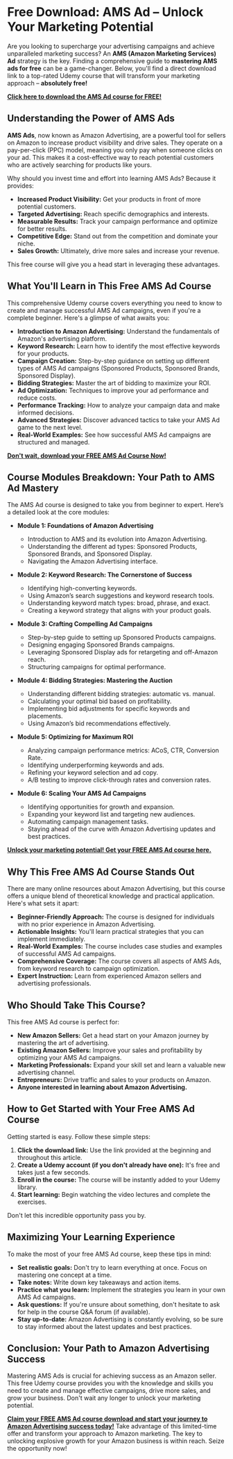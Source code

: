 # Free Download: AMS Ad – Unlock Your Marketing Potential

Are you looking to supercharge your advertising campaigns and achieve unparalleled marketing success? An **AMS (Amazon Marketing Services) Ad** strategy is the key. Finding a comprehensive guide to **mastering AMS ads for free** can be a game-changer. Below, you'll find a direct download link to a top-rated Udemy course that will transform your marketing approach – **absolutely free!**

[**Click here to download the AMS Ad course for FREE!**](https://udemywork.com/ams-ad)

## Understanding the Power of AMS Ads

**AMS Ads**, now known as Amazon Advertising, are a powerful tool for sellers on Amazon to increase product visibility and drive sales. They operate on a pay-per-click (PPC) model, meaning you only pay when someone clicks on your ad. This makes it a cost-effective way to reach potential customers who are actively searching for products like yours.

Why should you invest time and effort into learning AMS Ads? Because it provides:

*   **Increased Product Visibility:** Get your products in front of more potential customers.
*   **Targeted Advertising:** Reach specific demographics and interests.
*   **Measurable Results:** Track your campaign performance and optimize for better results.
*   **Competitive Edge:** Stand out from the competition and dominate your niche.
*   **Sales Growth:** Ultimately, drive more sales and increase your revenue.

This free course will give you a head start in leveraging these advantages.

## What You'll Learn in This Free AMS Ad Course

This comprehensive Udemy course covers everything you need to know to create and manage successful AMS Ad campaigns, even if you're a complete beginner. Here's a glimpse of what awaits you:

*   **Introduction to Amazon Advertising:** Understand the fundamentals of Amazon's advertising platform.
*   **Keyword Research:** Learn how to identify the most effective keywords for your products.
*   **Campaign Creation:** Step-by-step guidance on setting up different types of AMS Ad campaigns (Sponsored Products, Sponsored Brands, Sponsored Display).
*   **Bidding Strategies:** Master the art of bidding to maximize your ROI.
*   **Ad Optimization:** Techniques to improve your ad performance and reduce costs.
*   **Performance Tracking:** How to analyze your campaign data and make informed decisions.
*   **Advanced Strategies:** Discover advanced tactics to take your AMS Ad game to the next level.
*   **Real-World Examples:** See how successful AMS Ad campaigns are structured and managed.

[**Don't wait, download your FREE AMS Ad Course Now!**](https://udemywork.com/ams-ad)

## Course Modules Breakdown: Your Path to AMS Ad Mastery

The AMS Ad course is designed to take you from beginner to expert. Here’s a detailed look at the core modules:

*   **Module 1: Foundations of Amazon Advertising**

    *   Introduction to AMS and its evolution into Amazon Advertising.
    *   Understanding the different ad types: Sponsored Products, Sponsored Brands, and Sponsored Display.
    *   Navigating the Amazon Advertising interface.

*   **Module 2: Keyword Research: The Cornerstone of Success**

    *   Identifying high-converting keywords.
    *   Using Amazon’s search suggestions and keyword research tools.
    *   Understanding keyword match types: broad, phrase, and exact.
    *   Creating a keyword strategy that aligns with your product goals.

*   **Module 3: Crafting Compelling Ad Campaigns**

    *   Step-by-step guide to setting up Sponsored Products campaigns.
    *   Designing engaging Sponsored Brands campaigns.
    *   Leveraging Sponsored Display ads for retargeting and off-Amazon reach.
    *   Structuring campaigns for optimal performance.

*   **Module 4: Bidding Strategies: Mastering the Auction**

    *   Understanding different bidding strategies: automatic vs. manual.
    *   Calculating your optimal bid based on profitability.
    *   Implementing bid adjustments for specific keywords and placements.
    *   Using Amazon’s bid recommendations effectively.

*   **Module 5: Optimizing for Maximum ROI**

    *   Analyzing campaign performance metrics: ACoS, CTR, Conversion Rate.
    *   Identifying underperforming keywords and ads.
    *   Refining your keyword selection and ad copy.
    *   A/B testing to improve click-through rates and conversion rates.

*   **Module 6: Scaling Your AMS Ad Campaigns**

    *   Identifying opportunities for growth and expansion.
    *   Expanding your keyword list and targeting new audiences.
    *   Automating campaign management tasks.
    *   Staying ahead of the curve with Amazon Advertising updates and best practices.

[**Unlock your marketing potential! Get your FREE AMS Ad course here.**](https://udemywork.com/ams-ad)

## Why This Free AMS Ad Course Stands Out

There are many online resources about Amazon Advertising, but this course offers a unique blend of theoretical knowledge and practical application. Here's what sets it apart:

*   **Beginner-Friendly Approach:** The course is designed for individuals with no prior experience in Amazon Advertising.
*   **Actionable Insights:** You'll learn practical strategies that you can implement immediately.
*   **Real-World Examples:** The course includes case studies and examples of successful AMS Ad campaigns.
*   **Comprehensive Coverage:** The course covers all aspects of AMS Ads, from keyword research to campaign optimization.
*   **Expert Instruction:** Learn from experienced Amazon sellers and advertising professionals.

## Who Should Take This Course?

This free AMS Ad course is perfect for:

*   **New Amazon Sellers:** Get a head start on your Amazon journey by mastering the art of advertising.
*   **Existing Amazon Sellers:** Improve your sales and profitability by optimizing your AMS Ad campaigns.
*   **Marketing Professionals:** Expand your skill set and learn a valuable new advertising channel.
*   **Entrepreneurs:** Drive traffic and sales to your products on Amazon.
*   **Anyone interested in learning about Amazon Advertising.**

## How to Get Started with Your Free AMS Ad Course

Getting started is easy. Follow these simple steps:

1.  **Click the download link:** Use the link provided at the beginning and throughout this article.
2.  **Create a Udemy account (if you don't already have one):** It's free and takes just a few seconds.
3.  **Enroll in the course:** The course will be instantly added to your Udemy library.
4.  **Start learning:** Begin watching the video lectures and complete the exercises.

Don't let this incredible opportunity pass you by.

## Maximizing Your Learning Experience

To make the most of your free AMS Ad course, keep these tips in mind:

*   **Set realistic goals:** Don't try to learn everything at once. Focus on mastering one concept at a time.
*   **Take notes:** Write down key takeaways and action items.
*   **Practice what you learn:** Implement the strategies you learn in your own AMS Ad campaigns.
*   **Ask questions:** If you're unsure about something, don't hesitate to ask for help in the course Q&A forum (if available).
*   **Stay up-to-date:** Amazon Advertising is constantly evolving, so be sure to stay informed about the latest updates and best practices.

## Conclusion: Your Path to Amazon Advertising Success

Mastering AMS Ads is crucial for achieving success as an Amazon seller. This free Udemy course provides you with the knowledge and skills you need to create and manage effective campaigns, drive more sales, and grow your business. Don't wait any longer to unlock your marketing potential.

[**Claim your FREE AMS Ad course download and start your journey to Amazon Advertising success today!**](https://udemywork.com/ams-ad) Take advantage of this limited-time offer and transform your approach to Amazon marketing. The key to unlocking explosive growth for your Amazon business is within reach. Seize the opportunity now!
